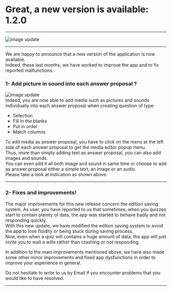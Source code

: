 # Great, a new version is available: 1.2.0

---
![image update][image]  

---

We are happy to announce that a new version of the application is now available.  
Indeed, these last months, we have worked to improve the app and to fix reported malfunctions.

### 1- Add picture in sound into each answer proposal ?
![image update][image_media_answer]  
Indeed, you are now able to add media such as pictures and sounds individually into each answer proposal when creating question of type:  
* Selection
* Fill in the blanks
* Put in order
* Match columns  

To add media as answer proposal, you have to click on the menu at the left side of each answer proposal to get the media editor popup menu.  
Thus, more than simply adding text as answer proposal, you can also add images and sounds.  
You can even add it all both image and sound in same time or choose to add as answer proposal either a simple text, an image or an audio.  
Please take a look at indication as shown above.  

---

### 2- Fixes and improvements!
The major improvements for this new release concern the edition saving system.
As user, you have reported to us that sometimes, when you quizzes start to contain pleinty of data, the app was started to behave badly and not responding quickly.  
With this new update, we have modified the edition saving system to avoid the app to lose fluidity or being stuck during saving process.  
Now, even when a quiz will contains a huge amount of data, the app will just invite you to wait a wille rather than crashing or not responding.  

In addition to the main improvements mentioned above, we have also made some other minor improvements and fixed app dysfunctions in order to improve your experience in general.

Do not hesitate to write to us by Email if you encounter problems that you would like to have resolved.

---

[image_correction_colours_code]: https://qcmmaker.qmakertech.com/documentations/update-info/resources/correction_colours_code.png
[image_play_using]: https://qcmmaker.qmakertech.com/documentations/update-info/resources/play_using.png
[image_advanced_randomization]: https://qcmmaker.qmakertech.com/documentations/update-info/resources/advanced_randomization.png
[details_compatv3]: https://qcmmaker.qmakertech.com/documentations/compat-v3/readme.md
[play_modes]: https://qcmmaker.qmakertech.com/documentations/play-modes/body-FR.md
[details_pro]: https://qcmmaker.qmakertech.com/documentations/advantages-qcmmaker-pro/body.md
[pro_qcm_file]: https://qcmmaker.qmakertech.com/qcmfiles/Just_for_fun.qcm
[GooglePlayPro]: https://play.google.com/store/apps/details?id=com.qmaker.qcm.maker
[GooglePlay]: https://play.google.com/store/apps/details?id=com.devup.qcm.maker
[image]: https://qcmmaker.qmakertech.com/notifications/app-update/resources/upgrade2.png
[image_media_answer]: https://qcmmaker.qmakertech.com/documentations/update-info/resources/edit_media_answer.png
[apk]: https://qcmmaker.qmakertech.com/notifications/app-update/resources/qcmmaker-release.apk
